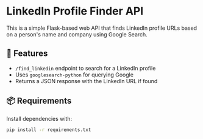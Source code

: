 # LinkedIn Profile Finder API

This is a simple Flask-based web API that finds LinkedIn profile URLs based on a person's name and company using Google Search.

## 🔧 Features

- `/find_linkedin` endpoint to search for a LinkedIn profile
- Uses `googlesearch-python` for querying Google
- Returns a JSON response with the LinkedIn URL if found

## 📦 Requirements

Install dependencies with:

```bash
pip install -r requirements.txt
